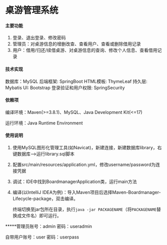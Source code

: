 # 桌游管理系统


#### 主要功能
1.  登录、退出登录、修改密码
2.  管理员：对桌游信息的增删改查、查看用户、查看或删除借用记录
3.  用户：借用/归还/续借桌游、对桌游信息的查询、修改个人信息、查看借用记录


#### 技术实现
数据库：MySQL
后端框架: SpringBoot
HTML模板: ThymeLeaf
持久层: Mybatis
UI: Bootstrap
登录验证和用户权限: SpringSecurity

#### 依赖项

编译环境：Maven(>=3.8.1)、MySQL、Java Development Kit(<=17)

运行环境：Java Runtime Environment

#### 使用说明
1. 使用MySQL图形化管理工具(如Navicat)，新建连接，新建数据库library，右键数据库-->运行library.sql脚本

2. 配置src/main/resources/application.yml，修改username/password为连接凭据

3. 调试：IDE中找到BoardmanagerApplication类，运行main方法

3. 编译(以IntelliJ IDEA为例)：导入Maven项目后选择Maven-Boardmanager-Lifecycle-package，双击编译。

   终端切换至jar包所在目录，执行`java -jar PACKAGENAME`（将`PACKAGENAME`替换成文件名）即可运行。

*****管理员账号：admin 密码：useradmin

  自带用户账号：user 密码：userpass
